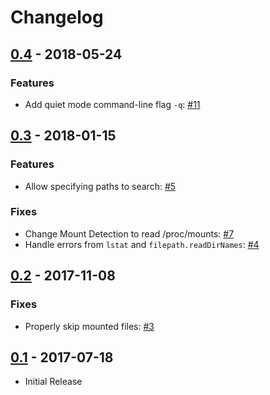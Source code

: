 # Changelog

## [0.4](https://github.com/boxboat/fixuid/releases/tag/v0.4) - 2018-05-24

### Features

- Add quiet mode command-line flag `-q`: [#11](https://github.com/boxboat/fixuid/issues/11)

## [0.3](https://github.com/boxboat/fixuid/releases/tag/v0.3) - 2018-01-15

### Features

- Allow specifying paths to search: [#5](https://github.com/boxboat/fixuid/issues/5)

### Fixes

- Change Mount Detection to read /proc/mounts: [#7](https://github.com/boxboat/fixuid/issues/7)
- Handle errors from `lstat` and `filepath.readDirNames`: [#4](https://github.com/boxboat/fixuid/issues/4)

## [0.2](https://github.com/boxboat/fixuid/releases/tag/v0.2) - 2017-11-08

### Fixes

- Properly skip mounted files: [#3](https://github.com/boxboat/fixuid/pull/3)

## [0.1](https://github.com/boxboat/fixuid/releases/tag/v0.1) - 2017-07-18

- Initial Release
